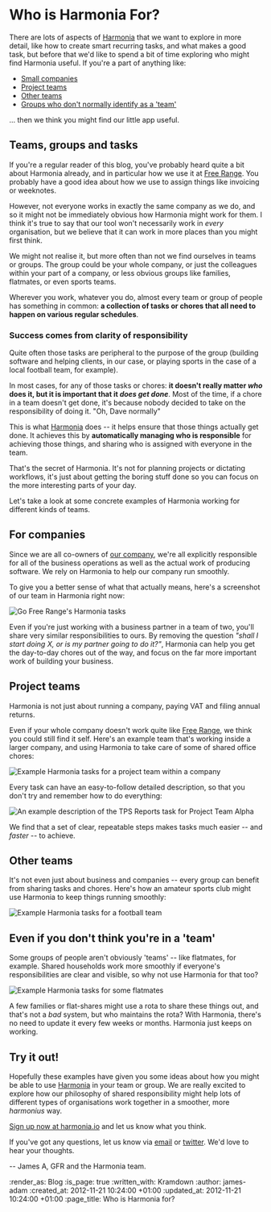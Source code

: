Who is Harmonia For?
===============

There are lots of aspects of [Harmonia][] that we want to explore in more detail, like how to create smart recurring tasks, and what makes a good task, but before that we'd like to spend a bit of time exploring who might find Harmonia useful. If you're a part of anything like:

* [Small companies](#for-companies)
* [Project teams](#for-project-teams)
* [Other teams](#other-teams)
* [Groups who don't normally identify as a 'team'](#even-if-you-dont-think-youre-in-a-team)

... then we think you might find our little app useful.


## Teams, groups and tasks

If you're a regular reader of this blog, you've probably heard quite a bit about Harmonia already, and in particular how we use it at [Free Range][]. You probably have a good idea about how we use to assign things like invoicing or weeknotes.

However, not everyone works in exactly the same company as we do, and so it might not be immediately obvious how Harmonia might work for them. I think it's true to say that our tool won't necessarily work in *every* organisation, but we believe that it can work in more places than you might first think.

We might not realise it, but more often than not we find ourselves in teams or groups. The group could be your whole company, or just the colleagues within your part of a company, or less obvious groups like families, flatmates, or even sports teams.

Wherever you work, whatever you do, almost every team or group of people has something in common: **a collection of tasks or chores that all need to happen on various regular schedules**.

### Success comes from clarity of responsibility

Quite often those tasks are peripheral to the purpose of the group (building software and helping clients, in our case, or playing sports in the case of a local football team, for example).

In most cases, for any of those tasks or chores: **it doesn't really matter *who* does it, but it is important that it *does get done***. Most of the time, if a chore in a team doesn't get done, it's because nobody decided to take on the responsibility of doing it. "Oh, Dave normally"

This is what [Harmonia][] does -- it helps ensure that those things actually get done. It achieves this by **automatically managing who is responsible** for achieving those things, and sharing who is assigned with everyone in the team.

That's the secret of Harmonia. It's not for planning projects or dictating workflows, it's just about getting the boring stuff done so you can focus on the more interesting parts of your day.

Let's take a look at some concrete examples of Harmonia working for different kinds of teams.


## For companies

Since we are all co-owners of [our company][Free Range], we're all explicitly responsible for all of the business operations as well as the actual work of producing software. We rely on Harmonia to help our company run smoothly.

To give you a better sense of what that actually means, here's a screenshot of our team in Harmonia right now:

![Go Free Range's Harmonia tasks](/images/blog/harmonia-gfr.png "Look at how the sausage is made!")

Even if you're just working with a business partner in a team of two, you'll share very similar responsibilities to ours. By removing the question *"shall I start doing X, or is my partner going to do it?"*, Harmonia can help you get the day-to-day chores out of the way, and focus on the far more important work of building your business.

## Project teams

Harmonia is not just about running a company, paying VAT and filing annual returns.

Even if your whole company doesn't work quite like [Free Range][], we think you could still find it self. Here's an example team that's working inside a larger company, and using Harmonia to take care of some of shared office chores:

![Example Harmonia tasks for a project team within a company](/images/blog/harmonia-project-team.png "Project Team Alpha working within OmniCorp to make the babyfood that Robocop eats.")

Every task can have an easy-to-follow detailed description, so that you don't try and remember how to do everything:

![An example description of the TPS Reports task for Project Team Alpha](/images/blog/harmonia-tps-reports.png "We're going to need you to come in on Saturday. Ok? Great.")

We find that a set of clear, repeatable steps makes tasks much easier -- and *faster* -- to achieve.

## Other teams

It's not even just about business and companies -- every group can benefit from sharing tasks and chores. Here's how an amateur sports club might use Harmonia to keep things running smoothly:

![Example Harmonia tasks for a football team](/images/blog/harmonia-rovers.png "Ball, ball ball... footie, footie, footie... Ball, ball, ball... Football!")


## Even if you don't think you're in a 'team'

Some groups of people aren't obviously 'teams' -- like flatmates, for example. Shared households work more smoothly if everyone's responsibilities are clear and visible, so why not use Harmonia for that too?

![Example Harmonia tasks for some flatmates](/images/blog/harmonia-our-house.png "Andy never rememberd to do the cleaning, but with Harmonia he gets an email reminder")

A few families or flat-shares might use a rota to share these things out, and that's not a *bad* system, but who maintains the rota? With Harmonia, there's no need to update it every few weeks or months. Harmonia just keeps on working.


## Try it out!

Hopefully these examples have given you some ideas about how you might be able to use [Harmonia][] in your team or group. We are really excited to explore how our philosophy of shared responsibility might help lots of different types of organisations work together in a smoother, more *harmonius* way.

[Sign up now at harmonia.io][Harmonia] and let us know what you think.

If you've got any questions, let us know via [email](mailto:feedback@harmonia.io) or [twitter](http://twitter.com/harmonia). We'd love to hear your thoughts.


-- James A, GFR and the Harmonia team.


[Harmonia]: https://harmonia.io
[Free Range]: http://gofreerange.com


:render_as: Blog
:is_page: true
:written_with: Kramdown
:author: james-adam
:created_at: 2012-11-21 10:24:00 +01:00
:updated_at: 2012-11-21 10:24:00 +01:00
:page_title: Who is Harmonia for?
